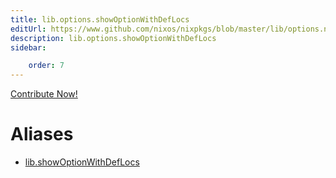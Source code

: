 ```yaml
---
title: lib.options.showOptionWithDefLocs
editUrl: https://www.github.com/nixos/nixpkgs/blob/master/lib/options.nix#L461C27
description: lib.options.showOptionWithDefLocs
sidebar:

    order: 7
---
```


<a href="https://www.github.com/nixos/nixpkgs/blob/master/lib/options.nix#L461C27">Contribute Now!</a>


# Aliases

- [lib.showOptionWithDefLocs](/reference/libshowOptionWithDefLocs)


